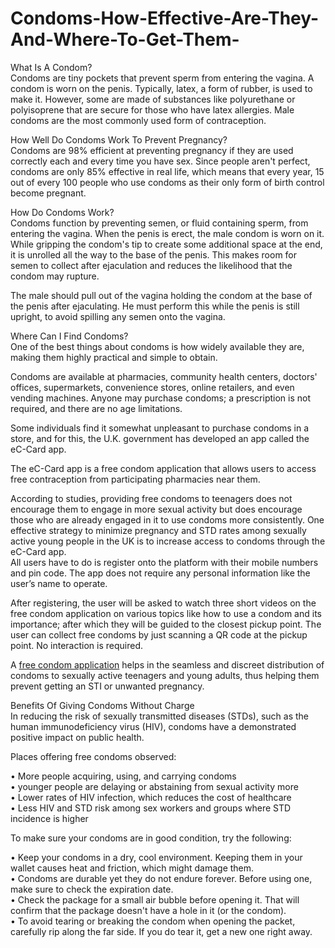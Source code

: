 # Condoms-How-Effective-Are-They-And-Where-To-Get-Them-
What Is A Condom? <br>
Condoms are tiny pockets that prevent sperm from entering the vagina. A condom is worn on the penis. Typically, latex, a form of rubber, is used to make it. However, some are made of substances like polyurethane or polyisoprene that are secure for those who have latex allergies. Male condoms are the most commonly used form of contraception. <br>

How Well Do Condoms Work To Prevent Pregnancy? <br>
Condoms are 98% efficient at preventing pregnancy if they are used correctly each and every time you have sex. Since people aren't perfect, condoms are only 85% effective in real life, which means that every year, 15 out of every 100 people who use condoms as their only form of birth control become pregnant. <br>

How Do Condoms Work? <br>
Condoms function by preventing semen, or fluid containing sperm, from entering the vagina. When the penis is erect, the male condom is worn on it. While gripping the condom's tip to create some additional space at the end, it is unrolled all the way to the base of the penis. This makes room for semen to collect after ejaculation and reduces the likelihood that the condom may rupture.<br>

The male should pull out of the vagina holding the condom at the base of the penis after ejaculating. He must perform this while the penis is still upright, to avoid spilling any semen onto the vagina. <br>

Where Can I Find Condoms? <br>
One of the best things about condoms is how widely available they are, making them highly practical and simple to obtain. <br>

Condoms are available at pharmacies, community health centers, doctors' offices, supermarkets, convenience stores, online retailers, and even vending machines. Anyone may purchase condoms; a prescription is not required, and there are no age limitations.<br>

Some individuals find it somewhat unpleasant to purchase condoms in a store, and for this, the U.K. government has developed an app called the eC-Card app.<br>

The eC-Card app is a free condom application that allows users to access free contraception from participating pharmacies near them. <br>

According to studies, providing free condoms to teenagers does not encourage them to engage in more sexual activity but does encourage those who are already engaged in it to use condoms more consistently. One effective strategy to minimize pregnancy and STD rates among sexually active young people in the UK is to increase access to condoms through the eC-Card app.<br>
All users have to do is register onto the platform with their mobile numbers and pin code. The app does not require any personal information like the user’s name to operate.<br>

After registering, the user will be asked to watch three short videos on the free condom application on various topics like how to use a condom and its importance; after which they will be guided to the closest pickup point. The user can collect free condoms by just scanning a QR code at the pickup point. No interaction is required. <br>

A <a href="https://www.providedigital.com/ec-card/">free condom application</a> helps in the seamless and discreet distribution of condoms to sexually active teenagers and young adults, thus helping them prevent getting an STI or unwanted pregnancy. <br>

Benefits Of Giving Condoms Without Charge<br>
In reducing the risk of sexually transmitted diseases (STDs), such as the human immunodeficiency virus (HIV), condoms have a demonstrated positive impact on public health. <br>

Places offering free condoms observed:<br>

•	More people acquiring, using, and carrying condoms<br>
•	younger people are delaying or abstaining from sexual activity more<br>
•	Lower rates of HIV infection, which reduces the cost of healthcare<br>
•	Less HIV and STD risk among sex workers and groups where STD incidence is higher<br>

To make sure your condoms are in good condition, try the following:<br>

•	Keep your condoms in a dry, cool environment. Keeping them in your wallet causes heat and friction, which might damage them.<br>
•	Condoms are durable yet they do not endure forever. Before using one, make sure to check the expiration date.<br>
•	Check the package for a small air bubble before opening it. That will confirm that the package doesn't have a hole in it (or the condom).<br>
•	To avoid tearing or breaking the condom when opening the packet, carefully rip along the far side. If you do tear it, get a new one right away.<br>
